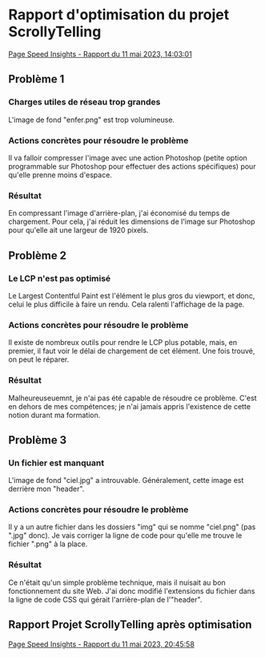 # Rapport d'optimisation du projet ScrollyTelling 
[Page Speed Insights - Rapport du 11 mai 2023, 14:03:01](https://pagespeed.web.dev/analysis/https-alexdan26-github-io-daniel-alexandre-scrollytelling/rwfsobwkqb?form_factor=desktop)

## Problème 1
### Charges utiles de réseau trop grandes
L'image de fond "enfer.png" est trop volumineuse.
### Actions concrètes pour résoudre le problème
Il va falloir compresser l'image avec une action Photoshop (petite option programmable sur Photoshop pour effectuer des actions spécifiques) pour qu'elle prenne moins d'espace.
### Résultat 
En compressant l'image d'arrière-plan, j'ai économisé du temps de chargement. Pour cela, j'ai réduit les dimensions de l'image sur Photoshop pour qu'elle ait une largeur de 1920 pixels.

## Problème 2
### Le LCP n'est pas optimisé
Le Largest Contentful Paint est l'élément le plus gros du viewport, et donc, celui le plus difficile à faire un rendu. Cela ralenti l'affichage de la page.
### Actions concrètes pour résoudre le problème
Il existe de nombreux outils pour rendre le LCP plus potable, mais, en premier, il faut voir le délai de chargement de cet élément. Une fois trouvé, on peut le réparer.
### Résultat 
Malheureuseuemnt, je n'ai pas été capable de résoudre ce problème. C'est en dehors de mes compétences; je n'ai jamais appris l'existence de cette notion durant ma formation.

## Problème 3
### Un fichier est manquant
L'image de fond "ciel.jpg" a introuvable. Généralement, cette image est derrière mon "header".
### Actions concrètes pour résoudre le problème
Il y a un autre fichier dans les dossiers "img" qui se nomme "ciel.png" (pas ".jpg" donc). Je vais corriger la ligne de code pour qu'elle me trouve le fichier ".png" à la place.
### Résultat 
Ce n'était qu'un simple problème technique, mais il nuisait au bon fonctionnement du site Web. J'ai donc modifié l'extensions du fichier dans la ligne de code CSS qui gérait l'arrière-plan de l'"header".

## Rapport Projet ScrollyTelling après optimisation
[Page Speed Insights - Rapport du 11 mai 2023, 20:45:58](https://pagespeed.web.dev/analysis/https-alexdan26-github-io-daniel-alexandre-scrollytelling/rwfsobwkqb?form_factor=desktop)
